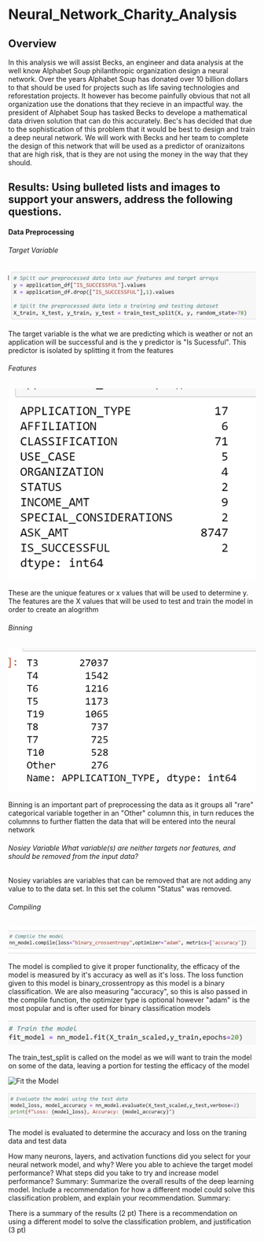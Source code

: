 # Neural_Network_Charity_Analysis

## Overview

In this analysis we will assist Becks, an engineer and data analysis at the well know Alphabet Soup philanthropic organization design a neural network. Over the years Alphabet Soup has donated over 10 billion dollars to that should be used for projects such as life saving technologies and reforestation projects. It however has become painfully obvious that not all organization use the donations that they recieve in an impactful way.  the president of Alphabet Soup has tasked Becks to develope a mathematical data driven solution that can do this accurately.  Bec's has decided that due to the sophistication of this problem that it would be best to design and train a deep neural network. We will work with Becks and her team to complete the design of this network that will be used as a predictor of oranizaitons that are high risk, that is they are not using the money in the way that they should.

## Results: Using bulleted lists and images to support your answers, address the following questions.

#### Data Preprocessing

###### Target Variable

![Target Variable](https://github.com/wallaceportia/Neural_Network_Charity_Analysis/blob/main/Resources/Resource_pics/Split_feature_target.PNG)

The target variable is the what we are predicting which is weather or not an application will be successful and is the y predictor is "Is Sucessful". This predictor is isolated by splitting it from the features

###### Features 
![Features](https://github.com/wallaceportia/Neural_Network_Charity_Analysis/blob/main/Resources/Resource_pics/Unique_Features.PNG)
 
 These are the unique features or x values that will be used to determine y. The features are the X values that will be used to test and train the model in order to create an alogrithm 

###### Binning

![Binning Variable](https://github.com/wallaceportia/Neural_Network_Charity_Analysis/blob/main/Resources/Resource_pics/Binning_2.PNG)

Binning is an important part of preprocessing the data as it groups all "rare" categorical variable together in an "Other" columnn this, in turn reduces the columnns to further flatten the data that will be entered into the neural network

###### Nosiey Variable What variable(s) are neither targets nor features, and should be removed from the input data?

Nosiey variables are variables that can be removed that are not adding any value to to the data set.  In this set the column "Status" was removed. 

###### Compiling

![Compile Model](https://github.com/wallaceportia/Neural_Network_Charity_Analysis/blob/main/Resources/Resource_pics/Compile_Model.PNG)

The model is complied to give it proper functionality, the efficacy of the model is measured by it's accuracy as well as it's loss. The loss function given to this model is binary_crossentropy as this model is a binary classification.  We are also measuring "accuracy", so this is also passed in the complile function, the optimizer type  is optional however "adam" is the most popular and is ofter used for binary classification models

![Train Model](https://github.com/wallaceportia/Neural_Network_Charity_Analysis/blob/main/Resources/Resource_pics/Train_Test_Split.PNG)

The train_test_split is called on the model as we will want to train the model on some of the data, leaving a portion for testing the efficacy of the model 

![Fit the Model]()

![Evaluate Model](https://github.com/wallaceportia/Neural_Network_Charity_Analysis/blob/main/Resources/Resource_pics/Evaluate_Model.PNG)

The model is evaluated to determine the accuracy and loss on the traning data and test data

How many neurons, layers, and activation functions did you select for your neural network model, and why?
Were you able to achieve the target model performance?
What steps did you take to try and increase model performance?
Summary: Summarize the overall results of the deep learning model. Include a recommendation for how a different model could solve this classification problem, and explain your recommendation.
Summary:

There is a summary of the results (2 pt)
There is a recommendation on using a different model to solve the classification problem, and justification (3 pt)
